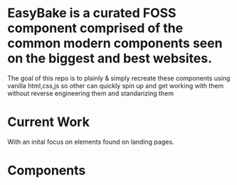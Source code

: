 # EasyBake is a curated FOSS component comprised of the common modern components seen on the biggest and best websites.

The goal of this repo is to plainly & simply recreate these components using vanilla html,css,js so other can quickly spin up and get working with them without reverse engineering them and standarizing them

# Current Work
With an inital focus on elements found on landing pages. 

# Components